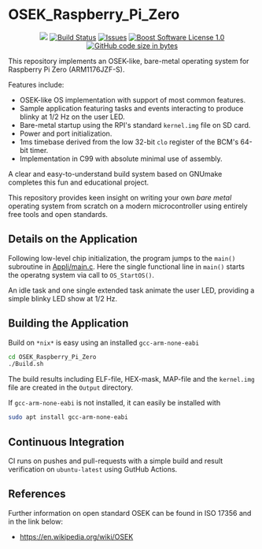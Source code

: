 OSEK_Raspberry_Pi_Zero
==================
<p align="center">
    <a href="https://sonarcloud.io/summary/new_code?id=CC-RTOS_Project_000">
        <img src="https://sonarcloud.io/api/project_badges/measure?project=CC-RTOS_Project_000&metric=alert_status"></a>
    <a href="https://github.com/CC-RTOS/Project_000/actions">
        <img src="https://github.com/CC-RTOS/Project_000/actions/workflows/build.yml/badge.svg" alt="Build Status"></a>
    <a href="https://github.com/CC-RTOS/Project_000/issues?q=is%3Aissue+is%3Aopen+sort%3Aupdated-desc">
        <img src="https://custom-icon-badges.herokuapp.com/github/issues-raw/chalandi/OSEK_Raspberry_Pi_Zero?logo=github" alt="Issues" /></a>
    <a href="https://github.com/CC-RTOS/Project_000/blob/master/LICENSE_1_0.txt">
        <img src="https://img.shields.io/badge/license-BSL%201.0-blue.svg" alt="Boost Software License 1.0"></a>
    <a href="https://github.com/CC-RTOS/Project_000">
        <img src="https://img.shields.io/github/languages/code-size/CC-RTOS/Project_000" alt="GitHub code size in bytes" /></a>
</p>

This repository implements an OSEK-like, bare-metal
operating system for Raspberry Pi Zero (ARM1176JZF-S).

Features include:
  - OSEK-like OS implementation with support of most common features.
  - Sample application featuring tasks and events interacting to produce blinky at 1/2 Hz on the user LED.
  - Bare-metal startup using the RPI's standard `kernel.img` file on SD card.
  - Power and port initialization.
  - 1ms timebase derived from the low 32-bit `clo` register of the BCM's 64-bit timer.
  - Implementation in C99 with absolute minimal use of assembly.

A clear and easy-to-understand build system based on GNUmake
completes this fun and educational project.

This repository provides keen insight on writing your own
_bare_ _metal_ operating system from scratch on a modern
microcontroller using entirely free tools and open standards.

## Details on the Application

Following low-level chip initialization, the program jumps
to the `main()` subroutine in [Appli/main.c](./Appli/main.c).
Here the single functional line in `main()`
starts the operatng system via call to `OS_StartOS()`.

An idle task and one single extended task animate the user LED,
providing a simple blinky LED show at 1/2 Hz.

## Building the Application

Build on `*nix*` is easy using an installed `gcc-arm-none-eabi`

```sh
cd OSEK_Raspberry_Pi_Zero
./Build.sh
```

The build results including ELF-file, HEX-mask, MAP-file
and the `kernel.img` file are created in the `Output` directory.

If `gcc-arm-none-eabi` is not installed, it can easily
be installed with

```sh
sudo apt install gcc-arm-none-eabi
```

## Continuous Integration

CI runs on pushes and pull-requests with a simple
build and result verification on `ubuntu-latest`
using GutHub Actions.

## References
Further information on open standard OSEK can be found in ISO 17356 and in the link below:
* https://en.wikipedia.org/wiki/OSEK
